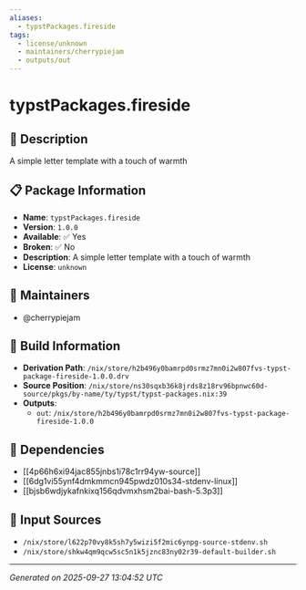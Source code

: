 ```yaml
---
aliases:
  - typstPackages.fireside
tags:
  - license/unknown
  - maintainers/cherrypiejam
  - outputs/out
---
```


# typstPackages.fireside

## 📝 Description

A simple letter template with a touch of warmth

## 📋 Package Information

- **Name**: `typstPackages.fireside`
- **Version**: `1.0.0`
- **Available**: ✅ Yes
- **Broken**: ✅ No
- **Description**: A simple letter template with a touch of warmth
- **License**: `unknown`
## 👥 Maintainers

- @cherrypiejam


## 🔧 Build Information

- **Derivation Path**: `/nix/store/h2b496y0bamrpd0srmz7mn0i2w807fvs-typst-package-fireside-1.0.0.drv`
- **Source Position**: `/nix/store/ns30sqxb36k8jrds8z18rv96bpnwc60d-source/pkgs/by-name/ty/typst/typst-packages.nix:39`
- **Outputs**:
  - `out`:  `/nix/store/h2b496y0bamrpd0srmz7mn0i2w807fvs-typst-package-fireside-1.0.0`

## 🔗 Dependencies

- [[4p66h6xi94jac855jnbs1i78c1rr94yw-source]]
- [[6dg1vi55ynf4dmkmmcn945pwdz010s34-stdenv-linux]]
- [[bjsb6wdjykafnkixq156qdvmxhsm2bai-bash-5.3p3]]

## 📁 Input Sources

- `/nix/store/l622p70vy8k5sh7y5wizi5f2mic6ynpg-source-stdenv.sh`
- `/nix/store/shkw4qm9qcw5sc5n1k5jznc83ny02r39-default-builder.sh`

---
*Generated on 2025-09-27 13:04:52 UTC*
